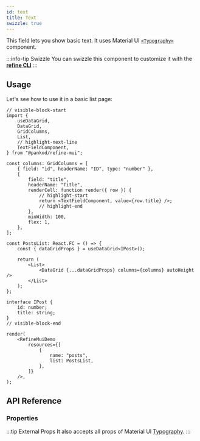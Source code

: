 ```yaml
---
id: text
title: Text
swizzle: true
---
```



This field lets you show basic text. It uses Material UI [`<Typography>`](https://mui.com/material-ui/react-typography/#main-content) component.

:::info-tip Swizzle
You can swizzle this component to customize it with the [**refine CLI**](/docs/packages/documentation/cli)
:::

## Usage

Let's see how to use it in a basic list page:

```tsx live url=http://localhost:3000/posts previewHeight=340px
// visible-block-start
import {
    useDataGrid,
    DataGrid,
    GridColumns,
    List,
    // highlight-next-line
    TextFieldComponent,
} from "@pankod/refine-mui";

const columns: GridColumns = [
    { field: "id", headerName: "ID", type: "number" },
    {
        field: "title",
        headerName: "Title",
        renderCell: function render({ row }) {
            // highlight-start
            return <TextFieldComponent, value={row.title} />;
            // highlight-end
        },
        minWidth: 100,
        flex: 1,
    },
];

const PostsList: React.FC = () => {
    const { dataGridProps } = useDataGrid<IPost>();

    return (
        <List>
            <DataGrid {...dataGridProps} columns={columns} autoHeight />
        </List>
    );
};

interface IPost {
    id: number;
    title: string;
}
// visible-block-end

render(
    <RefineMuiDemo
        resources={[
            {
                name: "posts",
                list: PostsList,
            },
        ]}
    />,
);
```

## API Reference

### Properties

<PropsTable module="@pankod/refine-mui/TextField" />

:::tip External Props
It also accepts all props of Material UI [Typography](https://mui.com/material-ui/react-typography/#main-content).
:::